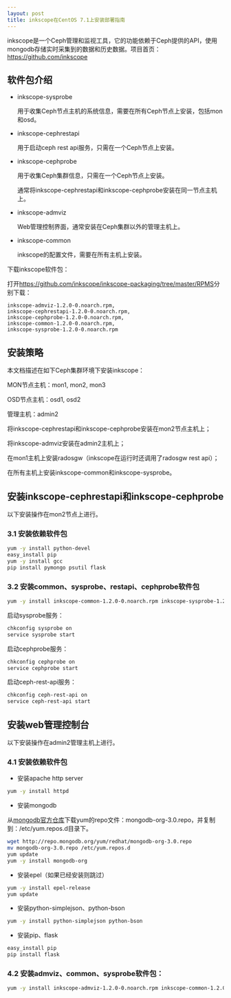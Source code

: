 ```yaml
---
layout: post
title: inkscope在CentOS 7.1上安装部署指南
---
```

inkscope是一个Ceph管理和监视工具，它的功能依赖于Ceph提供的API，使用mongodb存储实时采集到的数据和历史数据。项目首页：<https://github.com/inkscope>

软件包介绍
----------
- inkscope-sysprobe

  用于收集Ceph节点主机的系统信息，需要在所有Ceph节点上安装，包括mon和osd。

- inkscope-cephrestapi

  用于启动ceph rest api服务，只需在一个Ceph节点上安装。

- inkscope-cephprobe

  用于收集Ceph集群信息，只需在一个Ceph节点上安装。

  通常将inkscope-cephrestapi和inkscope-cephprobe安装在同一节点主机上。

- inkscope-admviz

  Web管理控制界面，通常安装在Ceph集群以外的管理主机上。

- inkscope-common

  inkscope的配置文件，需要在所有主机上安装。

下载inkscope软件包：

打开<https://github.com/inkscope/inkscope-packaging/tree/master/RPMS>分别下载：

    inkscope-admviz-1.2.0-0.noarch.rpm,  
    inkscope-cephrestapi-1.2.0-0.noarch.rpm,  
    inkscope-cephprobe-1.2.0-0.noarch.rpm,  
    inkscope-common-1.2.0-0.noarch.rpm,  
    inkscope-sysprobe-1.2.0-0.noarch.rpm

安装策略 
--------

本文档描述在如下Ceph集群环境下安装inkscope：

MON节点主机：mon1, mon2, mon3

OSD节点主机：osd1, osd2

管理主机：admin2

将inkscope-cephrestapi和inkscope-cephprobe安装在mon2节点主机上；

将inkscope-admviz安装在admin2主机上；

在mon1主机上安装radosgw（inkscope在运行时还调用了radosgw rest api）；

在所有主机上安装inkscope-common和inkscope-sysprobe。

安装inkscope-cephrestapi和inkscope-cephprobe
--------------------------------------------

以下安装操作在mon2节点上进行。

### 3.1 安装依赖软件包

```sh
yum -y install python-devel
easy_install pip
yum -y install gcc
pip install pymongo psutil flask
```

### 3.2 安装common、sysprobe、restapi、cephprobe软件包

```sh
yum -y install inkscope-common-1.2.0-0.noarch.rpm inkscope-sysprobe-1.2.0-0.noarch.rpm inkscope-cephrestapi-1.2.0-0.noarch.rpm inkscope-cephprobe-1.2.0-0.noarch.rpm
```


启动sysprobe服务：

```sh
chkconfig sysprobe on
service sysprobe start
```

启动cephprobe服务：

```sh
chkconfig cephprobe on
service cephprobe start
```

启动ceph-rest-api服务：

```sh
chkconfig ceph-rest-api on
service ceph-rest-api start
```

安装web管理控制台
-----------------

以下安装操作在admin2管理主机上进行。

### 4.1 安装依赖软件包

- 安装apache http server

```sh
yum -y install httpd
```

- 安装mongodb

从[mongodb官方仓库](http://repo.mongodb.org/yum/redhat/)下载yum的repo文件：mongodb-org-3.0.repo，并复制到：/etc/yum.repos.d目录下。

```sh
wget http://repo.mongodb.org/yum/redhat/mongodb-org-3.0.repo
mv mongodb-org-3.0.repo /etc/yum.repos.d
yum update
yum -y install mongodb-org
```

- 安装epel（如果已经安装则跳过）

```sh
yum -y install epel-release
yum update
```

- 安装python-simplejson、python-bson

```sh
yum -y install python-simplejson python-bson
```

- 安装pip、flask

```sh
easy_install pip
pip install flask
```

### 4.2 安装admviz、common、sysprobe软件包：

```sh
yum -y install inkscope-admviz-1.2.0-0.noarch.rpm inkscope-common-1.2.0-0.noarch.rpm inkscope-sysprobe-1.2.0-0.noarch.rpm
```
